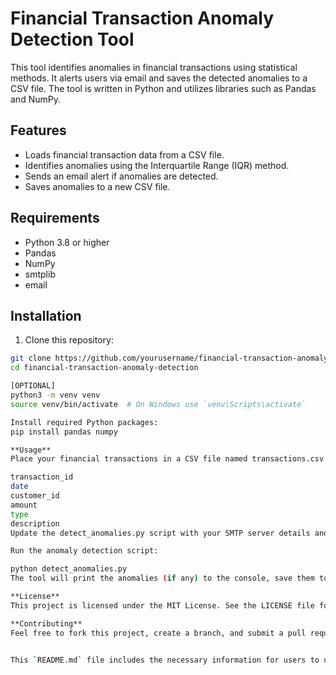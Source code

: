 # Financial Transaction Anomaly Detection Tool

This tool identifies anomalies in financial transactions using statistical methods. It alerts users via email and saves the detected anomalies to a CSV file. The tool is written in Python and utilizes libraries such as Pandas and NumPy.

## Features

- Loads financial transaction data from a CSV file.
- Identifies anomalies using the Interquartile Range (IQR) method.
- Sends an email alert if anomalies are detected.
- Saves anomalies to a new CSV file.

## Requirements

- Python 3.8 or higher
- Pandas
- NumPy
- smtplib
- email

## Installation

1. Clone this repository:

```sh
git clone https://github.com/yourusername/financial-transaction-anomaly-detection.git
cd financial-transaction-anomaly-detection

[OPTIONAL]
python3 -m venv venv
source venv/bin/activate  # On Windows use `venv\Scripts\activate`

Install required Python packages:
pip install pandas numpy

**Usage**
Place your financial transactions in a CSV file named transactions.csv. The file should have the following columns:

transaction_id
date
customer_id
amount
type
description
Update the detect_anomalies.py script with your SMTP server details and email credentials.

Run the anomaly detection script:

python detect_anomalies.py
The tool will print the anomalies (if any) to the console, save them to anomalies.csv, and send an email alert.

**License**
This project is licensed under the MIT License. See the LICENSE file for details.

**Contributing**
Feel free to fork this project, create a branch, and submit a pull request. Contributions are welcome!


This `README.md` file includes the necessary information for users to understand the tool, install the required dependencies, and run the script. The Python script `detect_anomalies.py` provided in the README contains the complete functionality for loading the data, detecting anomalies, saving them to a CSV file, and sending an email alert.
